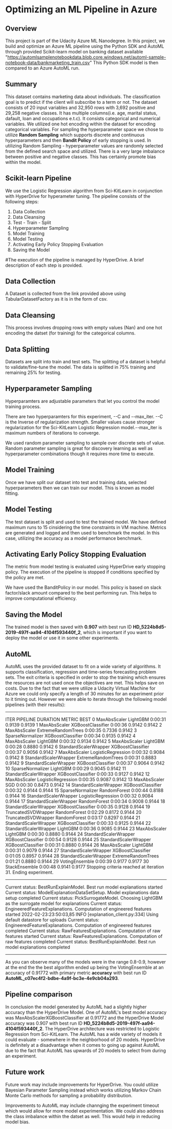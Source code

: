 # Optimizing an ML Pipeline in Azure

## Overview
This project is part of the Udacity Azure ML Nanodegree. In this project, we build and optimize an Azure ML pipeline using the Python SDK and AutoML through provided Scikit-learn model on banking dataset available "https://automlsamplenotebookdata.blob.core.windows.net/automl-sample-notebook-data/bankmarketing_train.csv" This Python SDK model is then compared to an Azure AutoML run.

## Summary
This dataset contains marketing data about individuals. The classification goal is to predict if the client will subscribe to a term or not. The dataset consists of 20 input variables and 32,950 rows with 3,692 positive and 29,258 negative classes. It has multiple columns(i.e. age, marital status, dafault, loan and occupations e.t.c). It consists categorical and numerical variables. We utilized one hot encoding within the dataset for encoding categorical variables. For sampling the hyperparameter space we chose to utilize **Random Sampling** which supports discrete and continuous hyperparameters and then **Bandit Policy** of early stopping is used. In utilizing Random Sampling - hyperparameter values are randomly selected from the defined search space and utilized. There is a very large imbalance between positive and negative classes. This has certainly promote bias within the model. 

## Scikit-learn Pipeline
We use the Logistic Regression algorithm from Sci-KitLearn in conjunction with HyperDrive for hyperameter tuning. The pipeline consists of the following steps:

1. Data Collection
2. Data Cleansing
3. Test - Train - Split
4. Hyperparameter Sampling
5. Model Training
6. Model Testing
7. Activating Early Policy Stopping Evaluation
8. Saving the Model

#The execution of the pipeline is managed by HyperDrive. A brief description of each step is provided. 

## Data Collection

A Dataset is collected from the link  provided above using TabularDatasetFactory as it is in the form of csv.

## Data Cleansing

This process involves dropping rows with empty values (Nan) and one hot encoding the datset (for training) for the categorical columns.

## Data Splitting

Datasets are split into train and test sets. The splitting of a dataset is helpful to validate/fine-tune the model. The data is splitted in 75% training and remaining 25% for testing.

## Hyperparameter Sampling

Hyperparamters are adjustable parameters that let you control the model training process.

There are two hyperparamters for this experiment, --C and --max_iter. --C is the Inverse of regularization strength. Smaller values cause stronger regularization for the Sci-KitLearn Logistic Regression model.--max_iter is maximum numbers of iterations to converge.

We used random parameter sampling to sample over discrete sets of value. Random parameter sampling is great for discovery learning as well as hyperparameter combinations though it requires more time to execute.

## Model Training

Once we have split our dataset into test and training data, selected hyperparameters then we can train our model. This is known as model fitting.

## Model Testing

The test dataset is split and used to test the trained model. We have defined maximum runs to 15 cinsidering the time constraints in VM machine. Metrics are generated and logged and then used to benchmark the model. In this case, utilizing the accuracy as a model performance benchmark.

## Activating Early Policy Stopping Evaluation

The metric from model testing is evaluated using HyperDrive early stopping policy. The execution of the pipeline is stopped if conditions specified by the policy are met. 

We have used the BanditPolicy in our model. This policy is based on slack factor/slack amount compared to the best performing run. This helps to improve computational efficiency. 

## Saving the Model

The trained model is then saved with **0.907** with best run ID **HD_5224b8d5-2019-497f-aa94-4104f593440f_2**, which is important if you want to deploy the model or use it in some other experiments.

## AutoML

AutoML uses the provided dataset to fit on a wide variety of algorithms. It supports classification, regression and time-series forecasting problem sets. The exit criteria is specified in order to stop the training which ensures the resources are not used once the objectives are met. This helps save on costs. Due to the fact that we were utilize a Udacity Virtual Machine for Azure we could only specify a length of 30 minutes for an experiment prior to it timing out. However we were able to iterate through the following model pipelines (with their results):

********************************************************************************************

 ITER   PIPELINE                                       DURATION            METRIC      BEST
    0   MaxAbsScaler LightGBM                          0:00:31             0.9139    0.9139
    1   MaxAbsScaler XGBoostClassifier                 0:00:36             0.9142    0.9142
    2   MaxAbsScaler ExtremeRandomTrees                0:00:35             0.7336    0.9142
    3   SparseNormalizer XGBoostClassifier             0:00:34             0.9135    0.9142
    4   MaxAbsScaler LightGBM                          0:00:32             0.9134    0.9142
    5   MaxAbsScaler LightGBM                          0:00:28             0.8880    0.9142
    6   StandardScalerWrapper XGBoostClassifier        0:00:37             0.9056    0.9142
    7   MaxAbsScaler LogisticRegression                0:00:32             0.9084    0.9142
    8   StandardScalerWrapper ExtremeRandomTrees       0:00:31             0.8883    0.9142
    9   StandardScalerWrapper XGBoostClassifier        0:00:37             0.9064    0.9142
   10   SparseNormalizer LightGBM                      0:00:29             0.9045    0.9142
   11   StandardScalerWrapper XGBoostClassifier        0:00:33             0.9127    0.9142
   12   MaxAbsScaler LogisticRegression                0:00:35             0.9087    0.9142
   13   MaxAbsScaler SGD                               0:00:30             0.8473    0.9142
   14   StandardScalerWrapper XGBoostClassifier        0:00:32             0.9144    0.9144
   15   SparseNormalizer RandomForest                  0:00:44             0.8188    0.9144
   16   StandardScalerWrapper LogisticRegression       0:00:32             0.9084    0.9144
   17   StandardScalerWrapper RandomForest             0:00:34             0.9008    0.9144
   18   StandardScalerWrapper XGBoostClassifier        0:00:35             0.9128    0.9144
   19   TruncatedSVDWrapper RandomForest               0:02:29             0.8172    0.9144
   20   TruncatedSVDWrapper RandomForest               0:03:17             0.8297    0.9144
   21   StandardScalerWrapper XGBoostClassifier        0:00:33             0.9125    0.9144
   22   StandardScalerWrapper LightGBM                 0:00:36             0.9085    0.9144
   23   MaxAbsScaler LightGBM                          0:00:30             0.8880    0.9144
   24   StandardScalerWrapper XGBoostClassifier        0:00:54             0.9128    0.9144
   25   StandardScalerWrapper XGBoostClassifier        0:00:31             0.8880    0.9144
   26   MaxAbsScaler LightGBM                          0:00:31             0.9079    0.9144
   27   StandardScalerWrapper XGBoostClassifier        0:01:05             0.8957    0.9144
   28   StandardScalerWrapper ExtremeRandomTrees       0:01:21             0.8880    0.9144
   29   VotingEnsemble                                 0:00:39             0.9177    0.9177
   30   StackEnsemble                                  0:00:48             0.9141    0.9177
Stopping criteria reached at iteration 31. Ending experiment.
********************************************************************************************
Current status: BestRunExplainModel. Best run model explanations started
Current status: ModelExplanationDataSetSetup. Model explanations data setup completed
Current status: PickSurrogateModel. Choosing LightGBM as the surrogate model for explanations
Current status: EngineeredFeatureExplanations. Computation of engineered features started
2022-02-23:23:50:03,85 INFO     [explanation_client.py:334] Using default datastore for uploads
Current status: EngineeredFeatureExplanations. Computation of engineered features completed
Current status: RawFeaturesExplanations. Computation of raw features started
Current status: RawFeaturesExplanations. Computation of raw features completed
Current status: BestRunExplainModel. Best run model explanations completed
********************************************************************************************
As you can observe many of the models were in the range 0.8-0.9, however at the end the the best algorithm ended up being the VotingEnsemble at an accuracy of 0.91772 with primary metric **accuracy** with best run ID **AutoML_c07ec4f2-bdbe-4a9f-bc3e-4e9cb04a293**.

## Pipeline comparison
In conclusion the model generated by AutoML had a slightly higher accuracy than the HyperDrive Model. One of AutoML's best model accuracy was MaxAbsScalerXGBoostClassifier at 0.91772 and the HyperDrive Model accuracy was 0.907 with best run ID 
**HD_5224b8d5-2019-497f-aa94-4104f593440f_2**. The HyperDrive architecture was restricted to Logistic Regression from Sci-KitLearn. The AutoML has a wide variety of models it could evaluate - somewhere in the neighborhood of 20 models. HyperDrive is definitely at a disadvantage when it comes to going up against AutoML due to the fact that AutoML has upwards of 20 models to select from during an experiment.

## Future work

Future work may include improvements for HyperDrive. You could utilize Bayesian Parameter Sampling instead which works utilizing Markov Chain Monte Carlo methods for sampling a probability distribution. 

Improvements to AutoML may include channging the experiment timeout which would allow for more model experimentation. We could also address the class imbalance within the datset as well. This would help in reducing model bias. 
